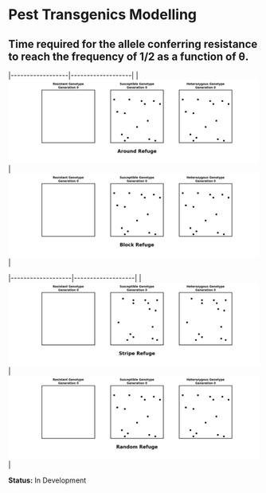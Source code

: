 # Pest Transgenics Modelling
 
 ## Time required for the allele conferring resistance to reach the frequency of 1/2 as a function of θ.


|------------------|-------------------|
| ![Animação torno](animations/animation_around.gif) | ![Animação bloco](animations/animation_block.gif) |

|-------------------|-------------------|
| ![Animação faixas](animations/animation_stripe.gif) | ![Animação aleatório](animations/animation_random.gif) |





**Status:** In Development